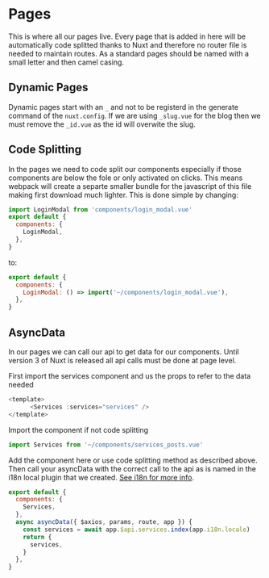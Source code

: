 # Pages

This is where all our pages live. Every page that is added in here will be automatically code splitted thanks to Nuxt and therefore no router file is needed to maintain routes. As a standard pages should be named with a small letter and then camel casing.

## Dynamic Pages

Dynamic pages start with an `_` and not to be registerd in the generate command of the `nuxt.config`. If we are using `_slug.vue` for the blog then we must remove the `_id.vue` as the id will overwite the slug.

## Code Splitting

In the pages we need to code split our components especially if those components are below the fole or only activated on clicks. This means webpack will create a separte smaller bundle for the javascript of this file making first download much lighter. This is done simple by changing:

```js
import LoginModal from 'components/login_modal.vue'
export default {
  components: {
    LoginModal,
  },
}
```

to:

```js
export default {
  components: {
    LoginModal: () => import('~/components/login_modal.vue'),
  },
}
```

## AsyncData

In our pages we can call our api to get data for our components. Until version 3 of Nuxt is released all api calls must be done at page level.

First import the services component and us the props to refer to the data needed

```js
<template>
      <Services :services="services" />
</template>
```

Import the component if not code splitting

```js
import Services from '~/components/services_posts.vue'
```

Add the component here or use code splitting method as described above. Then call your asyncData with the correct call to the api as is named in the i18n local plugin that we created. [See i18n for more info](/i18n.md).

```js
export default {
  components: {
    Services,
  },
  async asyncData({ $axios, params, route, app }) {
    const services = await app.$api.services.index(app.i18n.locale)
    return {
      services,
    }
  },
}
```

